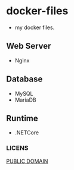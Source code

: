 docker-files
=====
- my docker files.

## Web Server
- Nginx

## Database
- MySQL
- MariaDB

## Runtime
- .NETCore

### LICENS 
[PUBLIC DOMAIN](./LICENSE)

